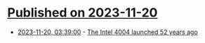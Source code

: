 # [Published on 2023-11-20](index.md)

* [2023-11-20, 03:39:00](https://soylentnews.org/article.pl?sid=23/11/19/0319225&from=rss) - [The Intel 4004 launched 52 years ago](https://soylentnews.org/article.pl?sid=23/11/19/0319225&from=rss)

